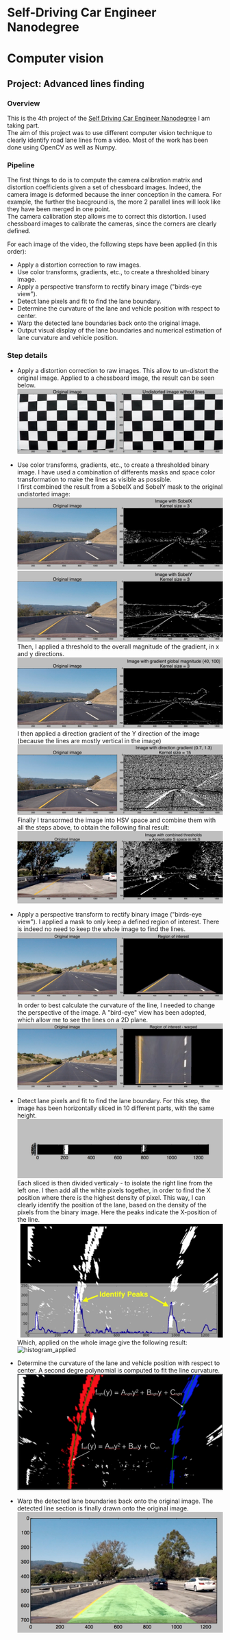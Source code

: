 # Self-Driving Car Engineer Nanodegree
# Computer vision 
## Project: Advanced lines finding

### Overview
This is the 4th project of the <a href="https://www.udacity.com/course/self-driving-car-engineer-nanodegree--nd013">Self Driving Car Engineer Nanodegree</a> I am taking part. <br>
The aim of this project was to use different computer vision technique to clearly identify road lane lines from a video. 
Most of the work has been done using OpenCV as well as Numpy. 

### Pipeline

The first things to do is to compute the camera calibration matrix and distortion coefficients given a set of chessboard images.
Indeed, the camera image is deformed because the inner conception in the camera. For example, the further the bacground is, the more 2 parallel lines will look like they have been merged in one point. <br>
The camera calibration step allows me to correct this distortion. I used chessboard images to calibrate the cameras, since the corners are clearly defined. 

For each image of the video, the following steps have been applied (in this order):

* Apply a distortion correction to raw images.
* Use color transforms, gradients, etc., to create a thresholded binary image.
* Apply a perspective transform to rectify binary image ("birds-eye view").
* Detect lane pixels and fit to find the lane boundary.
* Determine the curvature of the lane and vehicle position with respect to center.
* Warp the detected lane boundaries back onto the original image.
* Output visual display of the lane boundaries and numerical estimation of lane curvature and vehicle position.


### Step details 

* Apply a distortion correction to raw images.
This allow to un-distort the original image. Applied to a chessboard image, the result can be seen below.
![camera_calibration_without_lines](./output_images/camera_cal_without_lines.png)


* Use color transforms, gradients, etc., to create a thresholded binary image.
I have used a combination of differents masks and space color transformation to make the lines as visible as possible. <br>
I first combined the result from a SobelX and SobelY mask to the original undistorted image: 
![SobelX](./output_images/sobelX.png)
![SobelY](./output_images/sobelY.png)
Then, I applied a threshold to the overall magnitude of the gradient, in x and y directions.
![mag_thresh](./output_images/mag_thresh.png)
I then applied a direction gradient of the Y direction of the image (because the lines are mostly vertical in the image) 
![dir_grad](./output_images/dir_grad.png)
Finally I transormed the image into HSV space and combine them with all the steps above, to obtain the following final result: 
![final_transformation](./output_images/combined_thresh_and_color_space.png)


* Apply a perspective transform to rectify binary image ("birds-eye view").
I applied a mask to only keep a defined region of interest. There is indeed no need to keep the whole image to find the lines. 
![region_of_interest](./output_images/region_of_interest.png)
In order to best calculate the curvature of the line, I needed to change the perspective of the image. A "bird-eye" view has been adopted, which allow me to see the lines on a 2D plane. 
![region_of_interest_warped](./output_images/region_of_interest_warped.png)


* Detect lane pixels and fit to find the lane boundary.
For this step, the image has been horizontally sliced in 10 different parts, with the same height. <br>
![slice](./output_images/slice.png)
Each sliced is then divided verticaly - to isolate the right line from the left one. 
I then add all the white pixels together, in order to find the X position where there is the highest density of pixel. This way, I can clearly identify the position of the lane, based on the density of the pixels from the binary image. Here the peaks indicate the X-position of the line. 
![histogram](./output_images/histogram.png)
Which, applied on the whole image give the following result: 
![histogram_applied](./output_images/histogram_applied.png) 


* Determine the curvature of the lane and vehicle position with respect to center.
A second degre polynomial is computed to fit the line curvature. 
![poly](./output_images/polynomials.png) 


* Warp the detected lane boundaries back onto the original image.
The detected line section is finally drawn onto the original image.
![final_result](./output_images/final_result.png) 